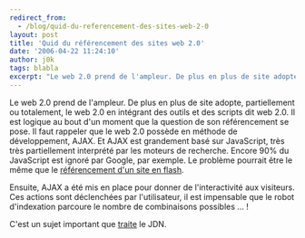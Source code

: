 ```yaml
---
redirect_from:
  - /blog/quid-du-referencement-des-sites-web-2-0
layout: post
title: 'Quid du référencement des sites web 2.0'
date: '2006-04-22 11:24:10'
author: j0k
tags: blabla
excerpt: "Le web 2.0 prend de l'ampleur. De plus en plus de site adopte, partiellement ou totalement, le web 2.0 en intégrant des outils et des scripts dit web 2.0. Il est logique au bout d'un moment que la question de son référencement se pose.     \nIl faut rappeler que le web 2.0 possède en méthode de développement, AJAX. Et AJAX est grandement basé sur JavaScript, très      …"
---
```


Le web 2.0 prend de l'ampleur. De plus en plus de site adopte, partiellement ou totalement, le web 2.0 en intégrant des outils et des scripts dit web 2.0. Il est logique au bout d'un moment que la question de son référencement se pose.
Il faut rappeler que le web 2.0 possède en méthode de développement, AJAX. Et AJAX est grandement basé sur JavaScript, très très partiellement interprété par les moteurs de recherche. Encore 90% du JavaScript est ignoré par Google, par exemple. Le problème pourrait être le même que le [référencement d'un site en flash](http://www.j0k3r.net/news-le-flash-et-le-referencement-on-y-arrive-1044.html).

Ensuite, AJAX a été mis en place pour donner de l'interactivité aux visiteurs. Ces actions sont déclenchées par l'utilisateur, il est impensable que le robot d'indexation parcoure le nombre de combinaisons possibles ... !

C'est un sujet important que [traite](http://solutions.journaldunet.com/0604/060414-referencement-web-2-ajax.shtml) le JDN.
